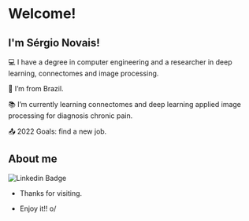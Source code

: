 <!--

![Anurag's GitHub stats](https://github-readme-stats.vercel.app/api?username=snovais&theme=dark&show_icons=true)


### Olá 👋


**snovais/snovais** is a ✨ _special_ ✨ repository because its `README.md` (this file) appears on your GitHub profile. 

- 🔭 Atualmente trabalho na startup Bright Cities como estagiário em Análise de dados.
- 🌱 Graduando em Engenharia de Computação e desenvolvo pesquisas com conectomas e deep learning para diagnóstico da dor crônica. Além disso, sou orientador de iniciação científica para diagnóstico precoce do Transtorno do Autismo utilizando deep learning e conectomas extraídos de imagens rs-fMRI: https://www.linkedin.com/feed/update/urn:li:activity:6850084150603517952/.



<code><img height= "220" src= "https://nilearn.github.io/stable/_images/sphx_glr_plot_probabilistic_atlas_extraction_002.png" style="horizontal-align:middle">></code>

-->
# Welcome!

 

## I'm Sérgio Novais!

 

:computer: I have a degree in computer engineering and a researcher in deep learning, connectomes and image processing.

:house_with_garden: I’m from Brazil.

:books: I’m currently learning connectomes and deep learning applied image processing for diagnosis chronic pain.

:outbox_tray: 2022 Goals: find a new job.

 

## About me

![Linkedin Badge](https://img.shields.io/badge/-LinkedIn-blue?style=flat-square&logo=Linkedin&logoColor=white&link=https://www.linkedin.com/in/sergio-novais/)

- Thanks for visiting.

- Enjoy it!! o/
